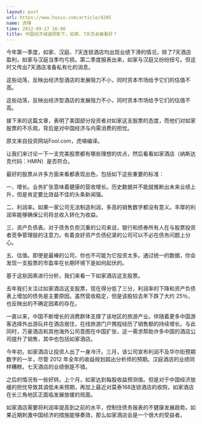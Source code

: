 ```yaml
---
layout: post
url: https://www.huxiu.com/article/4205
name: 虎嗅
time: 2012-09-27 16:00
title: 中国经济减速阴影下，如家、7天怎会被看好？
---
```

今年第一季度，如家、汉庭、7天连锁酒店均出现业绩下滑的情况，除了7天酒店盈利，如家与汉庭当季均亏损。第二季度报表出来，如家与汉庭又纷纷扭亏。但这时又传出7天酒店准备私有化的消息。

这些动荡，反映出经济型酒店的发展阻力不小，同时资本市场给予它们的估值不高。

这些动荡，反映出经济型酒店的发展阻力不小，同时资本市场给予它们的估值不高。

接下来的这篇文章，表明了美国部分投资者对如家这支股票的态度，而他们对如家股票的不乐观，背后是对中国经济与内需消费的担忧。

原文来自投资网站Fool.com，虎嗅编译。

让我们来讨论一下一支完美股票都有哪些理想的优点，然后看看如家酒店（纳斯达克代码：HMIN）是否符合。

最好的股票从许多方面来看都表现出色，包括如下这些重要的标准：

一、增长。业务扩张意味着健康的营收增长。历史数据并不能就推断出未来业绩上升，但是肯定要比效益不佳的头条新闻强。

二、利润率。如果一家公司无法制造利润，多高的销售数字都没有意义。丰厚的利润率能够确保公司将总收入转化为收益。

三、资产负债表。对于债务负担沉重的公司来说，银行和债券所有人在与股票投资者竞争管理层的注意力。有着良好资产负债纪录的公司可以不必在债务问题上分心。

五、估值。即使是最棒的公司，你也不可能为它投资太多。通过统一的数据，你会发现一支股票的市盈率在长期环境下是如何起伏的。

基于这些因素进行分析，我们来看一下如家酒店这支股票。

去年我们关注过如家酒店这支股票，现在得分低了三分，利润率的下降和资产负债表上增加的债务是主要原因。虽然营收稳定，但是该股较去年下跌了大约 25％，也反映出的不确定因素的存在。

一直以来，中国不断增长的消费群体支撑了该地区的旅游产业。伴随着更多中国游客选择外出游玩并在酒店居住，在线旅游门户携程经历了销售额的持续增长。与此同时，万豪酒店和其他海外公司意图在中国扩张，这一需求帮助许多中国的酒店公司提升了销售，其中也包括如家酒店。

今年初，如家酒店让投资人出了一身冷汗。三月，该公司宣布利润不及华尔街预期数字的一半，尽管 2012 年全年的收益规划超出分析师的预期。汉庭酒店的业绩同样糟糕，七天酒店的业绩倒是不错。

之后的情况有一些好转。上个月，如家达到每股收益预测值。但是对于中国经济放缓的担忧导致其调低未来预期，再加上最近对莫泰168连锁酒店的收购，如家酒店在长三角地区正面临发展放缓的局面。

如家酒店需要将利润率提高到之前的水平，控制住债务报表的不健康发展趋势。如果近期刺激中国经济的措施能够奏效，那么如家酒店会是一个很大的受益者。

